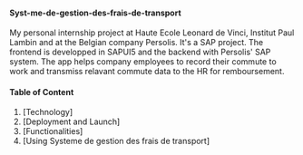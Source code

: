 #### Syst-me-de-gestion-des-frais-de-transport
My personal internship project at Haute Ecole Leonard de Vinci, Institut Paul Lambin and at the Belgian company Persolis. It's a SAP project. The frontend is developped in SAPUI5 and the backend with Persolis' SAP system. The app helps company employees to record their commute to work and transmiss relavant commute data to the HR for remboursement. 

#### Table of Content
1. [Technology]
2. [Deployment and Launch]
4. [Functionalities]
5. [Using Systeme de gestion des frais de transport]

